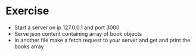 # Exercise

* Start a server on ip 127.0.0.1 and port 3000
* Serve json content containing array of book objects
* In another file make a fetch request to your server and get and print the books array
